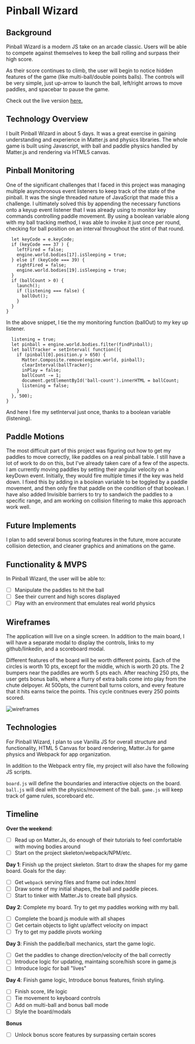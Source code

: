 # Pinball Wizard

## Background

Pinball Wizard is a modern JS take on an arcade classic. Users will be able to compete against themselves to keep the ball rolling and surpass their high score.

As their score continues to climb, the user will begin to notice hidden features of the game (like multi-ball/double points balls). The controls will be very simple, just up-arrow to launch the ball, left/right arrows to move paddles, and spacebar to pause the game.

Check out the live version [here.](https://fishshiz.github.io/pinball-wizard/)

## Technology Overview

I built Pinball Wizard in about 5 days. It was a great exercise in gaining understanding and experience in Matter.js and physics libraries. The whole game is built using Javascript, with ball and paddle physics handled by Matter.js and rendering via HTML5 canvas.

## Pinball Monitoring

One of the significant challenges that I faced in this project was managing multiple asynchronous event listeners to keep track of the state of the pinball. It was the single threaded nature of JavaScript that made this a challenge. I ultimately solved this by appending the necessary functions onto a keyup event listener that I was already using to monitor key commands controlling paddle movement. By using a boolean variable along with my ball tracking method, I was able to invoke it just once per round, checking for ball position on an interval throughout the stint of that round.

```document.addEventListener("keyup", function keUp(e) {
  let keyCode = e.keyCode;
  if (keyCode === 37 ) {
    leftFired = false;
    engine.world.bodies[17].isSleeping = true;
  } else if (keyCode === 39) {
    rightFired = false;
    engine.world.bodies[19].isSleeping = true;
  }
  if (ballCount > 0) {
    launch();
    if (listening === false) {
      ballOut();
    }
  }
}
```
In the above snippet, I tie the my monitoring function (ballOut) to my key up listener.

```if (inPlay) {
  listening = true;
  let pinball = engine.world.bodies.filter(findPinball);
  let ballTracker = setInterval( function(){
    if (pinball[0].position.y > 650) {
      Matter.Composite.remove(engine.world, pinball);
      clearInterval(ballTracker);
      inPlay = false;
      ballCount -= 1;
      document.getElementById('ball-count').innerHTML = ballCount;
      listening = false;
    }
  }, 500);
}
```
And here I fire my setInterval just once, thanks to a boolean variable (listening).

## Paddle Motions

The most difficult part of this project was figuring out how to get my paddles to move correctly, like paddles on a real pinball table. I still have a lot of work to do on this, but I've already taken care of a few of the aspects. I am currently moving paddles by setting their angular velocity on a keyDown event. Initially, they would fire multiple times if the key was held down. I fixed this by adding in a boolean variable to be toggled by a paddle movement, and then only fire that paddle on the condition of that boolean. I have also added Invisible barriers to try to sandwich the paddles to a specific range, and am working on collision filtering to make this approach work well.

## Future Implements

I plan to add several bonus scoring features in the future, more accurate collision detection, and cleaner graphics and animations on the game.

## Functionality & MVPS

In Pinball Wizard, the user will be able to:

- [ ] Manipulate the paddles to hit the ball
- [ ] See their current and high scores displayed
- [ ] Play with an environment that emulates real world physics

## Wireframes

The application will live on a single screen. In addition to the main board, I will have a separate modal to display the controls, links to my github/linkedin, and a scoreboard modal.

Different features of the board will be worth different points. Each of the circles is worth 10 pts, except for the middle, which is worth 20 pts. The 2 bumpers near the paddles are worth 5 pts each. After reaching 250 pts, the user gets bonus balls, where a flurry of extra balls come into play from the chute delpoyer. At 500pts, the current ball turns colors, and every feature that it hits earns twice the points. This cycle conitnues every 250 points scored.

![wireframes](https://imgur.com/Vx6w7pw.png)

## Technologies

For Pinball Wizard, I plan to use Vanilla JS for overall structure and functionality, HTML 5 Canvas for board rendering, Matter.Js for game physics and Webpack for app organization.

In addition to the Webpack entry file, my project will also have the following JS scripts.

`board.js` will define the boundaries and interactive objects on the board.
`ball.js` will deal with the physics/movement of the ball.
`game.js` will keep track of game rules, scoreboard etc.

## Timeline

**Over the weekend**:
- [ ] Read up on Matter.Js, do enough of their tutorials to feel comfortable with moving bodies around
- [ ] Start on the project skeleton/webpack/NPM/etc.

**Day 1**: Finish up the project skeleton. Start to draw the shapes for my game board.  Goals for the day:

- [ ] Get `webpack` serving files and frame out index.html
- [ ] Draw some of my initial shapes, the ball and paddle pieces.
- [ ] Start to tinker with Matter.Js to create ball physics.

**Day 2**: Complete my board. Try to get my paddles working with my ball.

- [ ] Complete the board.js module with all shapes
- [ ] Get certain objects to light up/affect velocity on impact
- [ ] Try to get my paddle pivots working

**Day 3**: Finish the paddle/ball mechanics, start the game logic.

- [ ] Get the paddles to change direction/velocity of the ball correctly
- [ ] Introduce logic for updating, maintaing score/hish score in game.js
- [ ] Introduce logic for ball "lives"

**Day 4**: Finish game logic, Introduce bonus features, finish styling.

- [ ] Finish score, life logic
- [ ] Tie movement to keyboard controls
- [ ] Add on multi-ball and bonus ball mode
- [ ] Style the board/modals

**Bonus**

- [ ] Unlock bonus score features by surpassing certain scores
